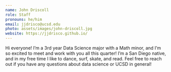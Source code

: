 ```yaml
---
name: John Driscoll
role: Staff
pronouns: he/him
email: jjdrisco@ucsd.edu
photo: assets/images/john-driscoll.jpg
website: https://jjdrisco.github.io/
---
```

Hi everyone! I’m a 3rd year Data Science major with a Math minor, and I’m so excited to meet and work with you all this quarter! I’m a San Diego native, and in my free time I like to dance, surf, skate, and read. Feel free to reach out if you have any questions about data science or UCSD in general!